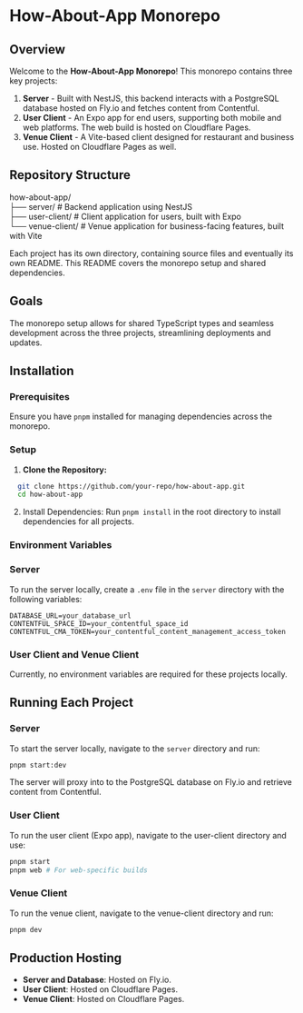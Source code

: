 # How-About-App Monorepo

## Overview

Welcome to the **How-About-App Monorepo**! This monorepo contains three key projects:

1. **Server** - Built with NestJS, this backend interacts with a PostgreSQL database hosted on Fly.io and fetches content from Contentful.
2. **User Client** - An Expo app for end users, supporting both mobile and web platforms. The web build is hosted on Cloudflare Pages.
3. **Venue Client** - A Vite-based client designed for restaurant and business use. Hosted on Cloudflare Pages as well.

## Repository Structure

how-about-app/ \
├── server/ # Backend application using NestJS \
├── user-client/ # Client application for users, built with Expo \
└── venue-client/ # Venue application for business-facing features, built with Vite

Each project has its own directory, containing source files and eventually its own README. This README covers the monorepo setup and shared dependencies.

## Goals

The monorepo setup allows for shared TypeScript types and seamless development across the three projects, streamlining deployments and updates.

## Installation

### Prerequisites

Ensure you have `pnpm` installed for managing dependencies across the monorepo.

### Setup

1. **Clone the Repository:**

```bash
  git clone https://github.com/your-repo/how-about-app.git
  cd how-about-app
```

2. Install Dependencies: Run `pnpm install` in the root directory to install dependencies for all projects.

### Environment Variables

### Server

To run the server locally, create a `.env` file in the `server` directory with the following variables:

```dotenv
DATABASE_URL=your_database_url
CONTENTFUL_SPACE_ID=your_contentful_space_id
CONTENTFUL_CMA_TOKEN=your_contentful_content_management_access_token
```

### User Client and Venue Client

Currently, no environment variables are required for these projects locally.

## Running Each Project

### Server

To start the server locally, navigate to the `server` directory and run:

```bash
pnpm start:dev
```

The server will proxy into to the PostgreSQL database on Fly.io and retrieve content from Contentful.

### User Client

To run the user client (Expo app), navigate to the user-client directory and use:

```bash
pnpm start
pnpm web # For web-specific builds
```

### Venue Client

To run the venue client, navigate to the venue-client directory and run:

```bash
pnpm dev
```

## Production Hosting

- **Server and Database**: Hosted on Fly.io.
- **User Client**: Hosted on Cloudflare Pages.
- **Venue Client**: Hosted on Cloudflare Pages.

